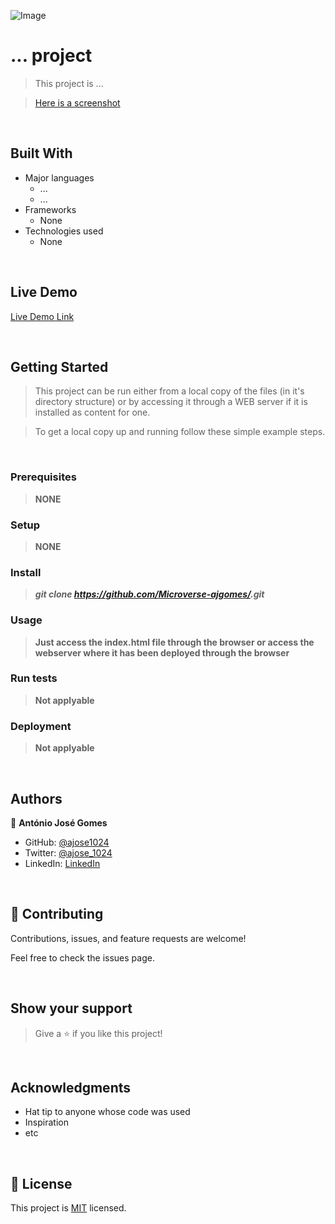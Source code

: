 ![Image](https://img.shields.io/badge/Microverse-blueviolet)

# ... project

> This project is ...

> [Here is a screenshot](https://projects.microverse.datanet-pt.net/.../app_screenshot.png)

<br/>

## Built With

- Major languages
    - ...
    - ...
- Frameworks
    - None
- Technologies used
    - None

<br/>

## Live Demo

[Live Demo Link](https://projects.microverse.datanet-pt.net/.../)

<br/>

## Getting Started

> This project can be run either from a local copy of the files (in it's directory structure) or by accessing it through a WEB server if it is installed as content for one.

 
> To get a local copy up and running follow these simple example steps.

<br/>

### Prerequisites

> **NONE**

### Setup

> **NONE**

### Install

> ***git clone https://github.com/Microverse-ajgomes/<repo-name>.git***

### Usage

> **Just access the index.html file through the browser or access the webserver where it has been deployed through the browser**

### Run tests

> **Not applyable**

### Deployment

> **Not applyable**

<br/>

## Authors

&#x1f464; **Ant&oacute;nio Jos&eacute; Gomes**

- GitHub: [@ajose1024](https://github.com/ajose1024)
- Twitter: [@ajose_1024](https://twitter.com/ajose_1024)
- LinkedIn: [LinkedIn](https://linkedin.com/in/ajffg1024)

<br/>

## &#x1f91d; Contributing

Contributions, issues, and feature requests are welcome!

Feel free to check the issues page<!--[issues page](../../issues/)-->.

<br/>

## Show your support

> Give a &#x2B50; if you like this project!

<br/>

## Acknowledgments

- Hat tip to anyone whose code was used
- Inspiration
- etc

<br/>

## &#x1F4DD; License

This project is [MIT](https://projects.microverse.datanet-pt.net/Hello-Microverse/MIT.html) licensed.
